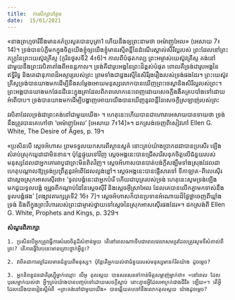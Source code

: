 ```yaml
---
title:  ការសិក្សាបន្ថែម
date:  15/01/2021
---
```


«នាងព្រហ្មចារីនឹងមានគភ៌ប្រសូតបានបុត្រា1 ហើយនឹងឲ្យព្រះនាមថា អេម៉ាញូអែល» (អេសាយ 7៖14)។ ទ្រង់បានបំភ្លឺមកក្នុងចិត្តយើងខ្ញុំឲ្យយើងខ្ញុំមានរស្មីពន្លឺនៃដំណើរស្គាល់សិរីល្អរបស់ ព្រះដែលនៅព្រះភក្ត្រនៃព្រះយេស៊ូវគ្រីស្ទ (កូរិនថូសទី2 4៖6)។ កាលពីបំផុតកល្ប ព្រះអម្ចាស់យេស៊ូវគ្រីស្ទ គង់នៅជាមួយនឹងព្រះវរបិតាតាំងពីអនន្តកាល។ ទ្រង់គឺជារូបអង្គនៃព្រះដ៏ខ្ពស់បំផុត ពោលគឺទ្រង់ជារូបអង្គនៃ ឥទ្ធិរិទ្ធ និងតេជានុភាពដ៏អស្ចារ្យរបស់ព្រះ ព្រមទាំងជាដួងរស្មីនៃសិរីរុងរឿងរបស់ទ្រង់ផងដែរ។ ព្រះយេស៊ូវ គ្រីស្ទទ្រង់បានយាងមកដើម្បីនឹងសម្តែងអោយមនុស្សលោកបានឃើញព្រះចេស្ដានិងសិរីល្អរបស់ព្រះ។ ព្រះអង្គបានយាងមកផែនដីនេះក្នុងគ្រាដែលពិភពលោកនេះពេញដោយសេចក្តីងងឹតគ្របបាំងទៅដោយ អំពើបាប។ ទ្រង់បានយាងមកដើម្បីបង្ហាញអោយយើងបានឃើញនូវពន្លឺនៃសេចក្តីស្រឡាញ់របស់ព្រះ

វរបិតាដែលទ្រង់ជាព្រះគង់នៅជាមួយយើង› ។ ហេតុនេះហើយបានជាហោរាអេសាយបានទាយថា ទ្រង់ នឹងត្រូវបានគេហៅថា ‘អេម៉ាញូអែល’ [អេសាយ 7៖14]»។ ដកស្រង់ចេញពីសៀវភៅ Ellen G. White, The Desire of Ages, p. 19។

«ប្រសិនបើ ស្តេចអ័ហាស ព្រមទទួលយកសារពីស្ថានសួគ៌ នោះគ្រប់យ៉ាងប្រាកដជាបានប្រសើរ ឡើង សំរាប់ស្រុកយូដាជាមិនខាន។ ប៉ុន្តែផ្ទុយទៅវិញ ស្តេចអង្គនេះបានជ្រើសរើសទុកចិត្តលើជំនួយរបស់ មនុស្សដែលជាអ្នកគោរពបូជាព្រះមិនពិតវិញ។ ស្តេចអ័ហាសបានបាត់បង់ក្តីសង្ឃឹមទាំងស្រុងដែលជាហេតុបណ្តាលឱ្យទ្រង់ប្រព្រឹត្តនូវអំពើដែលល្ងង់ខ្លៅ។ ស្តេចអង្គនេះបានផ្ញើសារទៅ ទីកាឡាត-ពីលេស៊ើរ ជាស្តេចស្រុកអាសស៊ើរថា៖ ‘ទូលបង្គំនេះជាអ្នកបំរើ ហើយជាបុត្ររបស់ទ្រង់ ហេតុនេះសូមទ្រង់ឡើង មកជួយទូលបង្គំ ឲ្យរួចពីកណ្តាប់ដៃនៃស្តេចស៊ីរី និងស្តេចអ៊ីស្រាអែល ដែលគេបានលើកគ្នាមកទាស់នឹង ទូលបង្គំផង’ [ពង្សាវតារក្សត្រទី2 16៖ 7]។ ស្តេចអ័ហាសក៏បានប្រទានអំណោយដ៏ថ្លៃថ្លាចេញពីឃ្លាំងទ្រង់ និងពីក្នុងព្រះវិហាររបស់ព្រះជាម្ចាស់ថ្វាយទៅស្តេចនៃស្រុកអាសស៊ើរផងដែរ»។ ដកស្រង់ពី Ellen G. White, Prophets and Kings, p. 329។

**សំណួរពិភាក្សា**

`1. ប្រសិនបើអ្នកត្រូវធ្វើការសំរេចចិត្តដ៏សំខាន់មួយ តើនៅពេលណាទើបជាពេលវេលាសមគួរដែលត្រូវសូមទីសំគាល់ពីព្រះ? តើការធ្វើបែបនេះមានគ្រោះថ្នាក់អ្វីខ្លះ?`

`2. វាពិតជាការល្អដែលមានជំនួយពីមនុស្ស។ ប៉ុន្តែតើអ្នកយល់ថាជំនួយរបស់មនុស្សមានកំរិតយ៉ាង ដូចម្តេច?`

`3. អ្នកនិពន្ធជនជាតិរុស្ស៊ីម្នាក់ឈ្មោះ លីអូ តុលស្តយ បានសរសេរទៅកាន់មិត្តសម្លាញ់ម្នាក់ថា៖ «នៅពេល ដែលបុរសម្នាក់យល់ថា អ្វីៗគ្រប់យ៉ាងបានបញ្ចប់ទៅដោយសេចក្តីស្លាប់ នោះគ្មានអ្វីដែលអាក្រក់ជាងជីវិត ឡើយ»។ តើអ្វីដែលយើងបានរៀនស្តីអំពី «ព្រះគង់នៅជាមួយយើង» បានឆ្លើយតបទៅនឹងលោកតុលស្តយ យ៉ាងដូចម្តេច?`